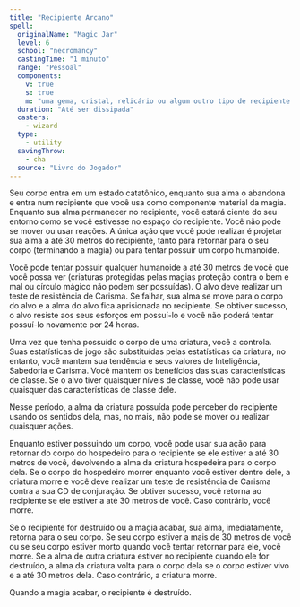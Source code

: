 ```yaml
---
title: "Recipiente Arcano"
spell:
  originalName: "Magic Jar"
  level: 6
  school: "necromancy"
  castingTime: "1 minuto"
  range: "Pessoal"
  components:
    v: true
    s: true
    m: "uma gema, cristal, relicário ou algum outro tipo de recipiente ornamental valendo, no mínimo, 500 po"
  duration: "Até ser dissipada"
  casters:
    - wizard
  type:
    - utility
  savingThrow:
    - cha
  source: "Livro do Jogador"
---
```


Seu corpo entra em um estado catatônico, enquanto sua alma o abandona e entra num recipiente que você usa como componente material da magia. Enquanto sua alma permanecer no recipiente, você estará ciente do seu entorno como se você estivesse no espaço do recipiente. Você não pode se mover ou usar reações. A única ação que você pode realizar é projetar sua alma a até 30 metros do recipiente, tanto para retornar para o seu corpo (terminando a magia) ou para tentar possuir um corpo humanoide.

Você pode tentar possuir qualquer humanoide a até 30 metros de você que você possa ver (criaturas protegidas pelas magias proteção contra o bem e mal ou círculo mágico não podem ser possuídas). O alvo deve realizar um teste de resistência de Carisma. Se falhar, sua alma se move para o corpo do alvo e a alma do alvo fica aprisionada no recipiente. Se obtiver sucesso, o alvo resiste aos seus esforços em possuí-lo e você não poderá tentar possuí-lo novamente por 24 horas.

Uma vez que tenha possuído o corpo de uma criatura, você a controla. Suas estatísticas de jogo são substituídas pelas estatísticas da criatura, no entanto, você mantem sua tendência e seus valores de Inteligência, Sabedoria e Carisma. Você mantem os benefícios das suas características de classe. Se o alvo tiver quaisquer níveis de classe, você não pode usar quaisquer das características de classe dele.

Nesse período, a alma da criatura possuída pode perceber do recipiente usando os sentidos dela, mas, no mais, não pode se mover ou realizar quaisquer ações.

Enquanto estiver possuindo um corpo, você pode usar sua ação para retornar do corpo do hospedeiro para o recipiente se ele estiver a até 30 metros de você, devolvendo a alma da criatura hospedeira para o corpo dela. Se o corpo do hospedeiro morrer enquanto você estiver dentro dele, a criatura morre e você deve realizar um teste de resistência de Carisma contra a sua CD de conjuração. Se obtiver sucesso, você retorna ao recipiente se ele estiver a até 30 metros de você. Caso contrário, você morre.

Se o recipiente for destruído ou a magia acabar, sua alma, imediatamente, retorna para o seu corpo. Se seu corpo estiver a mais de 30 metros de você ou se seu corpo estiver morto quando você tentar retornar para ele, você morre. Se a alma de outra criatura estiver no recipiente quando ele for destruído, a alma da criatura volta para o corpo dela se o corpo estiver vivo e a até 30 metros dela. Caso contrário, a criatura morre.

Quando a magia acabar, o recipiente é destruído.
